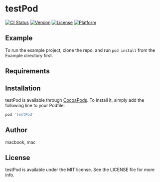 # testPod

[![CI Status](http://img.shields.io/travis/macbook/testPod.svg?style=flat)](https://travis-ci.org/macbook/testPod)
[![Version](https://img.shields.io/cocoapods/v/testPod.svg?style=flat)](http://cocoapods.org/pods/testPod)
[![License](https://img.shields.io/cocoapods/l/testPod.svg?style=flat)](http://cocoapods.org/pods/testPod)
[![Platform](https://img.shields.io/cocoapods/p/testPod.svg?style=flat)](http://cocoapods.org/pods/testPod)

## Example

To run the example project, clone the repo, and run `pod install` from the Example directory first.

## Requirements

## Installation

testPod is available through [CocoaPods](http://cocoapods.org). To install
it, simply add the following line to your Podfile:

```ruby
pod 'testPod'
```

## Author

macbook, mac

## License

testPod is available under the MIT license. See the LICENSE file for more info.
